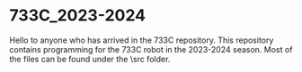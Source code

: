 # 733C_2023-2024
Hello to anyone who has arrived in the 733C repository. This repository contains programming for the 733C robot in the 2023-2024 season. Most of the files can be found under the \src folder.